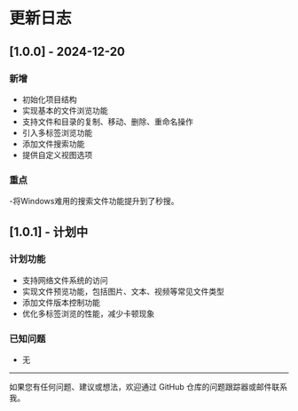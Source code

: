 # 更新日志

## [1.0.0] - 2024-12-20

### 新增
- 初始化项目结构
- 实现基本的文件浏览功能
- 支持文件和目录的复制、移动、删除、重命名操作
- 引入多标签浏览功能
- 添加文件搜索功能
- 提供自定义视图选项

### 重点
-将Windows难用的搜索文件功能提升到了秒搜。

## [1.0.1] - 计划中

### 计划功能
- 支持网络文件系统的访问
- 实现文件预览功能，包括图片、文本、视频等常见文件类型
- 添加文件版本控制功能
- 优化多标签浏览的性能，减少卡顿现象

### 已知问题
- 无

---

如果您有任何问题、建议或想法，欢迎通过 GitHub 仓库的问题跟踪器或邮件联系我。
